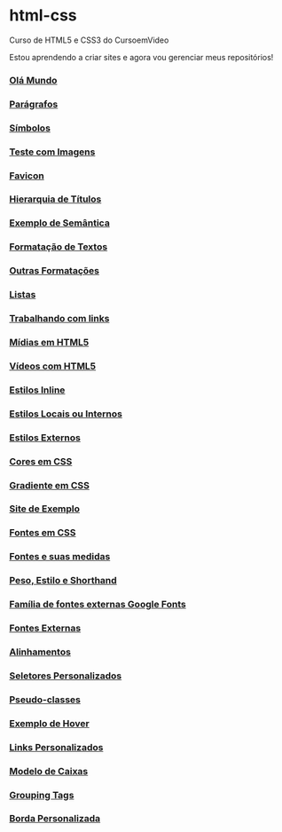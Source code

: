 # html-css
 Curso de HTML5 e CSS3 do CursoemVideo
 
Estou aprendendo a criar sites e agora vou gerenciar meus repositórios!


### <a href="https://alinellima.github.io/html-css/exercicios/ex001/index" target="_blank">Olá Mundo</a>
### <a href="https://alinellima.github.io/html-css/exercicios/ex002/index/" target="_blank">Parágrafos</a>
### <a href="https://alinellima.github.io/html-css/exercicios/ex003/index" target="_blank">Símbolos</a>
### <a href="https://alinellima.github.io/html-css/exercicios/ex004/index" target="_blank">Teste com Imagens</a>
### <a href="https://alinellima.github.io/html-css/exercicios/ex005/index" target="_blank">Favicon</a>
### <a href="https://alinellima.github.io/html-css/exercicios/ex006/index" target="_blank">Hierarquia de Títulos</a>
### <a href="https://alinellima.github.io/html-css/exercicios/ex007/index" target="_blank">Exemplo de Semântica</a>
### <a href="https://alinellima.github.io/html-css/exercicios/ex008/index" target="_blank">Formatação de Textos</a>
### <a href="https://alinellima.github.io/html-css/exercicios/ex009/index" target="_blank">Outras Formatações</a>
### <a href="https://alinellima.github.io/html-css/exercicios/ex010/index." target="_blank">Listas</a>
### <a href="https://alinellima.github.io/html-css/exercicios/ex011/index" target="_blank">Trabalhando com links</a>
### <a href="https://alinellima.github.io/html-css/exercicios/ex012/index" target="_blank">Mídias em HTML5</a>
### <a href="https://alinellima.github.io/html-css/exercicios/ex013/index" target="_blank">Vídeos com HTML5</a>
### <a href="https://alinellima.github.io/html-css/exercicios/ex014/index" target="_blank">Estilos Inline</a>
### <a href="https://alinellima.github.io/html-css/exercicios/ex015/index" target="_blank">Estilos Locais ou Internos</a>
### <a href="https://alinellima.github.io/html-css/exercicios/ex016/index" target="_blank">Estilos Externos</a>
### <a href="https://alinellima.github.io/html-css/exercicios/ex017/cor01" target="_blank">Cores em CSS</a></p>
### <a href="https://alinellima.github.io/html-css/exercicios/ex017/cor02" target="_blank">Gradiente em CSS</a>
### <a href="https://alinellima.github.io/html-css/exercicios/ex017/cor03" target="_blank">Site de Exemplo</a>
### <a href="https://alinellima.github.io/html-css/exercicios/ex018/fonte01" target="_blank">Fontes em CSS</a>
### <a href="https://alinellima.github.io/html-css/exercicios/ex018/fonte02" target="_blank">Fontes e suas medidas</a>
### <a href="https://alinellima.github.io/html-css/exercicios/ex018/fonte03" target="_blank">Peso, Estilo e Shorthand</a>
### <a href="https://alinellima.github.io/html-css/exercicios/ex018/fonte04" target="_blank">Família de fontes externas Google Fonts</a>
### <a href="https://alinellima.github.io/html-css/exercicios/ex018/fonte05" target="_blank">Fontes Externas</a>
### <a href="https://alinellima.github.io/html-css/exercicios/ex018/alinhamento" target="_blank">Alinhamentos</a>
### <a href="https://alinellima.github.io/html-css/exercicios/ex019/seletor01" target="_blank">Seletores Personalizados</a>
### <a href="https://alinellima.github.io/html-css/exercicios/ex020/pseudoclasse" target="_blank">Pseudo-classes</a>
### <a href="https://alinellima.github.io/html-css/exercicios/ex020/hover" target="_blank">Exemplo de Hover</a>
### <a href="https://alinellima.github.io/html-css/exercicios/ex020/links" target="_blank">Links Personalizados</a>
### <a href="https://alinellima.github.io/html-css/exercicios/ex021/caixa01" target="_blank">Modelo de Caixas</a>
### <a href="https://alinellima.github.io/html-css/exercicios/ex021/caixa02" target="_blank">Grouping Tags</a>
### <a href="https://alinellima.github.io/html-css/exercicios/ex021/caixa03" target="_blank">Borda Personalizada</a>


